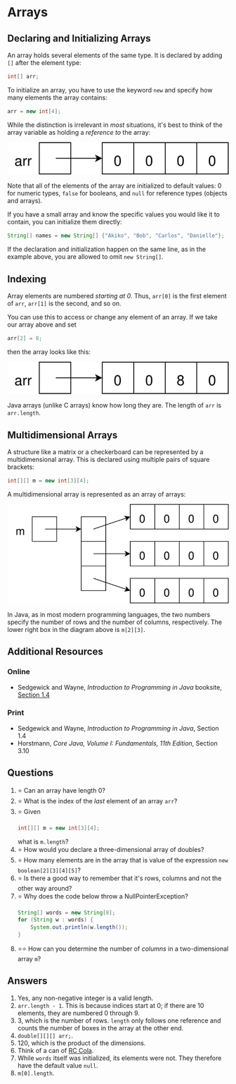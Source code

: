 # Arrays
## Declaring and Initializing Arrays
An array holds several elements of the same type. It is declared by adding `[]` after the element type:
```java
int[] arr;
```
To initialize an array, you have to use the keyword `new` and specify how many elements the array contains:
```java
arr = new int[4];
```
While the distinction is irrelevant in *most* situations, it's best to think of the array variable as holding a *reference to* the array:

![A box labeled arr, containing an arrow pointing to a row of four boxes each containing a zero](array.svg)

Note that all of the elements of the array are initialized to default values: 0 for numeric types, `false` for booleans, and `null` for reference types (objects and arrays).

If you have a small array and know the specific values you would like it to contain, you can initialize them directly:
```java
String[] names = new String[] {"Akiko", "Bob", "Carlos", "Danielle"};
```
If the declaration and initialization happen on the same line, as in the example above, you are allowed to omit `new String[]`.
## Indexing
Array elements are numbered *starting at 0*. Thus, `arr[0]` is the first element of `arr`, `arr[1]` is the second, and so on.

You can use this to access or change any element of an array. If we take our array above and set
```java
arr[2] = 8;
```
then the array looks like this:

![The third box now contains an 8 instead of a 0](array_modified.svg)

Java arrays (unlike C arrays) know how long they are. The length of `arr` is `arr.length`.

## Multidimensional Arrays
A structure like a matrix or a checkerboard can be represented by a multidimensional array. This is declared using multiple pairs of square brackets:
```java
int[][] m = new int[3][4];
```

A multidimensional array is represented as an array of arrays:

![m contains an arrow pointing to a column of 3 boxes, each of which contains an arrow pointing to a row of four boxes, each containing a 0](array_multidimensional.svg)

In Java, as in most modern programming languages, the two numbers specify the number of rows and the number of columns, respectively. The lower right box in the diagram above is `m[2][3]`.

## Additional Resources
### Online
- Sedgewick and Wayne, *Introduction to Programming in Java* booksite, [Section 1.4](https://introcs.cs.princeton.edu/java/14array/)
### Print
- Sedgewick and Wayne, *Introduction to Programming in Java*, Section 1.4
- Horstmann, *Core Java, Volume I: Fundamentals, 11th Edition*, Section 3.10
## Questions
1. :star: Can an array have length 0?
1. :star: What is the index of the *last* element of an array `arr`?
1. :star: Given
    ```java
    int[][] m = new int[3][4];
    ```
    what is `m.length`?
1. :star: How would you declare a three-dimensional array of doubles?
1. :star: How many elements are in the array that is value of the expression `new boolean[2][3][4][5]`?
1. :star: Is there a good way to remember that it's rows, columns and not the other way around?
1. :star: Why does the code below throw a NullPointerException?
    ```java
    String[] words = new String[8];
    for (String w : words) {
        System.out.println(w.length());
    }
    ```
1. :star::star: How can you determine the number of *columns* in a two-dimensional array `m`?
## Answers
1. Yes, any non-negative integer is a valid length.
1. `arr.length - 1`. This is because indices start at 0; if there are 10 elements, they are numbered 0 through 9.
1. 3, which is the number of rows. `length` only follows one reference and counts the number of boxes in the array at the other end.
1. `double[][][] arr;`.
1. 120, which is the product of the dimensions.
1. Think of a can of [RC Cola](https://en.wikipedia.org/wiki/RC_Cola).
1. While `words` itself was initialized, its elements were not. They therefore have the default value `null`.
1. `m[0].length`.
